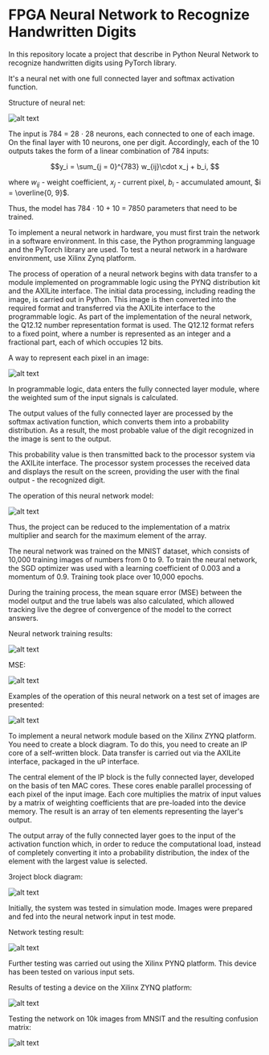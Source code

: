 # FPGA Neural Network to Recognize Handwritten Digits

In this repository locate a project that describe in Python Neural Network to recognize handwritten digits using PyTorch library.

It's a neural net with one full connected layer and softmax activation function.

Structure of neural net:

![alt text](pic/net.png)

The input is 784 = 28 $\cdot$ 28 neurons, each connected to one of each image. On the final layer with 10 neurons, one per digit. Accordingly, each of the 10 outputs takes the form of a linear combination of 784 inputs:

$$y_i = \sum_{j = 0}^{783} w_{ij}\cdot x_j + b_i, $$

where $w_{ij}$ - weight coefficient, $x_j$ - current pixel, $b_i$ - accumulated amount, $i = \overline{0, 9}$.

Thus, the model has 784 · 10 + 10 = 7850 parameters that need to be trained.

To implement a neural network in hardware, you must first train the network in a software environment. In this case, the Python programming language and the PyTorch library are used. To test a neural network in a hardware environment, use Xilinx Zynq platform.

The process of operation of a neural network begins with data transfer to a module implemented on programmable logic using the PYNQ distribution kit and the AXILite interface. The initial data processing, including reading the image, is carried out in Python. This image is then converted into the required format and transferred via the AXILite interface to the programmable logic. As part of the implementation of the neural network, the Q12.12 number representation format is used. The Q12.12 format refers to a fixed point, where a number is represented as an integer and a fractional part, each of which occupies 12 bits.

A way to represent each pixel in an image:

![alt text](pic/data.png)

In programmable logic, data enters the fully connected layer module, where the weighted sum of the input signals is calculated.

The output values ​​of the fully connected layer are processed by the softmax activation function, which converts them into a probability distribution. As a result, the most probable value of the digit recognized in the image is sent to the output.

This probability value is then transmitted back to the processor system via the AXILite interface. The processor system processes the received data and displays the result on the screen, providing the user with the final output - the recognized digit.

The operation of this neural network model:

![alt text](pic/work.png)

Thus, the project can be reduced to the implementation of a matrix multiplier and search for the maximum element of the array. 

The neural network was trained on the MNIST dataset, which consists of 10,000 training images of numbers from 0 to 9. To train the neural network, the SGD optimizer was used with a learning coefficient of 0.003 and a momentum of 0.9. Training took place over 10,000 epochs. 

During the training process, the mean square error (MSE) between the model output and the true labels was also calculated, which allowed tracking
live the degree of convergence of the model to the correct answers.

Neural network training results:

![alt text](pic/learn_result.jpg)

MSE:

![alt text](pic/MSE.png)

Examples of the operation of this neural network on a test set of images are presented:

![alt text](pic/pic.png)

To implement a neural network module based on the Xilinx ZYNQ platform. You need to create a block diagram. To do this, you need to create an IP core of a self-written block. Data transfer is carried out via the AXILite interface, packaged in the uP interface.

The central element of the IP block is the fully connected layer, developed on the basis of ten MAC cores. These cores enable parallel processing of each pixel of the input image. Each core multiplies the matrix of input values ​​by a matrix of weighting coefficients that are pre-loaded into the device memory. The result is an array of ten elements representing the layer's output. 

The output array of the fully connected layer goes to the input of the activation function which, in order to reduce the computational load, instead of completely converting it into a probability distribution, the index of the element with the largest value is selected.

Зroject block diagram:

![alt text](pic/block.png)

Initially, the system was tested in simulation mode. Images were prepared and fed into the neural network input in test mode.

Network testing result:

![alt text](pic/sim_6.png)

Further testing was carried out using the Xilinx PYNQ platform. This device has been tested on various input sets.

Results of testing a device on the Xilinx ZYNQ platform:

![alt text](pic/res.png)

Testing the network on 10k images from MNSIT and the resulting confusion matrix:

![alt text](pic/confusion_matrix.jpg)